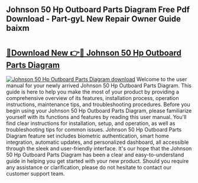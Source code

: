 ## Johnson 50 Hp Outboard Parts Diagram Free Pdf Download - Part-gyL New Repair Owner Guide baixm

# <h2><a href="http://dfrtw74.blite.top/?on=Johnson+50+Hp+Outboard+Parts+Diagram">🔗Download New 👉🔴 Johnson 50 Hp Outboard Parts Diagram</a></h2>

[![Johnson 50 Hp Outboard Parts Diagram download](https://i.imgur.com/lujVjoI.png)](http://dfrtw74.blite.top/?on=Johnson+50+Hp+Outboard+Parts+Diagram)
Welcome to the user manual for your newly arrived Johnson 50 Hp Outboard Parts Diagram. This guide is here to help you make the most of your product by providing a comprehensive overview of its features, installation process, operation instructions, maintenance tips, and troubleshooting procedures. Before you begin using your Johnson 50 Hp Outboard Parts Diagram, please familiarize yourself with its functions and features by reading this user manual. You'll find clear instructions for installation, setup, and operation, as well as troubleshooting tips for common issues. Johnson 50 Hp Outboard Parts Diagram feature set includes biometric authentication, smart home integration, automatic updates, and personalized dashboard, all accessible through the sleek and user-friendly interface. It's our hope that the Johnson 50 Hp Outboard Parts Diagram has been a clear and easy-to-understand guide in helping you get started with your new product. Should you require any assistance or clarification, please do not hesitate to contact our customer support team.
